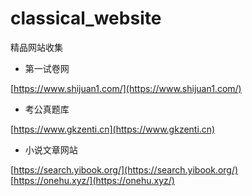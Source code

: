 # classical_website
精品网站收集


* 第一试卷网
  
[https://www.shijuan1.com/](https://www.shijuan1.com/)

* 考公真题库
  
[https://www.gkzenti.cn](https://www.gkzenti.cn)

* 小说文章网站
  
[https://search.yibook.org/](https://search.yibook.org/) <br>
[https://onehu.xyz/](https://onehu.xyz/)
